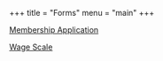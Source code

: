 +++
title = "Forms"
menu = "main"
+++

[Membership Application](/forms/AFM_500_Application.pdf)

[Wage Scale](/forms/AFM-500-wage-scales-Jan2019.pdf)
